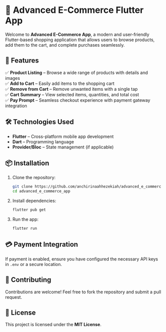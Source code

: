# 🛒 Advanced E-Commerce Flutter App  

Welcome to **Advanced E-Commerce App**, a modern and user-friendly Flutter-based shopping application that allows users to browse products, add them to the cart, and complete purchases seamlessly.  

## 🚀 Features  

✅ **Product Listing** – Browse a wide range of products with details and images  
✅ **Add to Cart** – Easily add items to the shopping cart  
✅ **Remove from Cart** – Remove unwanted items with a single tap  
✅ **Cart Summary** – View selected items, quantities, and total cost  
✅ **Pay Prompt** – Seamless checkout experience with payment gateway integration  

## 🛠️ Technologies Used  

- **Flutter** – Cross-platform mobile app development  
- **Dart** – Programming language  
- **Provider/Bloc** – State management (if applicable)  

## 📦 Installation  

1. Clone the repository:  
   ```sh
   git clone https://github.com/anchirinaahhezekiah/advanced_e_commerce_app.git
   cd advanced_e_commerce_app
   ```  
2. Install dependencies:  
   ```sh
   flutter pub get
   ```  
3. Run the app:  
   ```sh
   flutter run
   ```  

## 💳 Payment Integration  

If payment is enabled, ensure you have configured the necessary API keys in `.env` or a secure location.  

## 🤝 Contributing  

Contributions are welcome! Feel free to fork the repository and submit a pull request.  

## 📜 License  

This project is licensed under the **MIT License**.  

